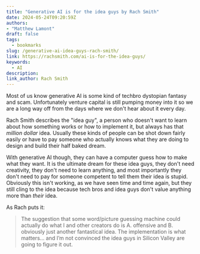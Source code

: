 ```yaml
---
title: "Generative AI is for the idea guys by Rach Smith"
date: 2024-05-24T09:20:59Z
authors: 
- "Matthew Lamont"
draft: false
tags:
  - bookmarks
slug: /generative-ai-idea-guys-rach-smith/
link: https://rachsmith.com/ai-is-for-the-idea-guys/
keywords:
  - AI
description: 
link_author: Rach Smith
---
```


Most of us know generative AI is some kind of techbro dystopian fantasy and scam. Unfortunately venture capital is still pumping money into it so we are a long way off from the days where we don't hear about it every day.

Rach Smith describes the "idea guy", a person who doesn't want to learn about how something works or how to implement it, but always has that *million dollar* idea. Usually these kinds of people can be shot down fairly easily or have to pay someone who actually knows what they are doing to design and build their half baked dream.

With generative AI though, they can have a computer guess how to make what they want. It is the ultimate dream for these idea guys, they don't need creativity, they don't need to learn anything, and most importantly they don't need to pay for someone competent to tell them their idea is stupid. Obviously this isn't working, as we have seen time and time again, but they still cling to the idea because tech bros and idea guys don't value anything more than *their* idea.

As Rach puts it:

> The suggestion that some word/picture guessing machine could actually do what I and other creators do is A. offensive and B. obviously just another fantastical idea. The implementation is what matters… and I’m not convinced the idea guys in Silicon Valley are going to figure it out.
